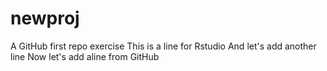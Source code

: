 # newproj
A GitHub first repo exercise
This is a line for Rstudio
And let's add another line 
Now let's add aline from GitHub
